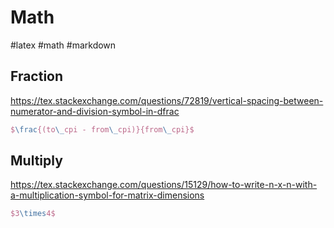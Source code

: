 # Math
#latex #math #markdown

## Fraction
https://tex.stackexchange.com/questions/72819/vertical-spacing-between-numerator-and-division-symbol-in-dfrac

```latex
$\frac{(to\_cpi - from\_cpi)}{from\_cpi}$
```


## Multiply
https://tex.stackexchange.com/questions/15129/how-to-write-n-x-n-with-a-multiplication-symbol-for-matrix-dimensions

```latex
$3\times4$
```
